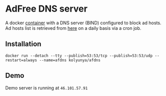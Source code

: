 # AdFree DNS server
A docker [container](https://hub.docker.com/r/kolyunya/afdns/) with a DNS server (BIND) configured to block ad hosts. Ad hosts list is retrieved from [here](https://github.com/StevenBlack/hosts) on a daily basis via a cron job.

## Installation
`docker run --detach --tty --publish=53:53/tcp --publish=53:53/udp --restart=always --name=afdns kolyunya/afdns`

## Demo
Demo server is running at `46.101.57.91`
